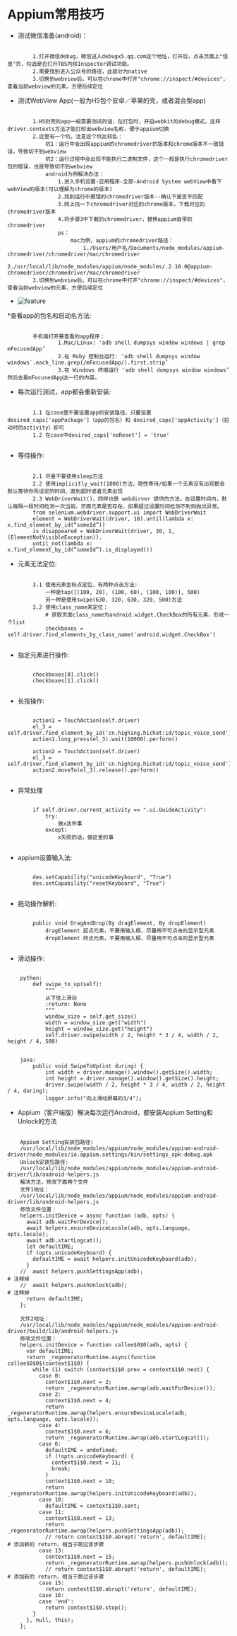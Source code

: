 # Appium常用技巧
* 测试微信准备(android)：
<pre><code>
        1.打开微信debug，微信进入debugx5.qq.com这个地址，打开后，点击页面上"信息"页，勾选是否打开TBS内核Inspector调试功能。
        2.需要找到进入公众号的路径，此部分为native
        3.切换到webview后，可以在chrome中打开"chrome://inspect/#devices"，查看当前webview的元素，方便后续定位
</pre></code>
* 测试WebView App(一般为H5包个安卓／苹果的壳，或者混合型app)
<pre><code>
        1.H5封壳的app一般需要测试的话，在打包时，开启webkit的debug模式，这样driver.contexts方法才能打印出webview名称，便于appium切换
        2.这里有一个坑，注意这个坑比较乱：
            坑1：运行中会出现appium的chromedriver的版本和chrome版本不一致错误，导致切不到webview
            坑2：运行过程中会出现不能执行二进制文件，这个一般是执行chromedriver包的错误，也是导致切不到webview
            android为例解决办法：
                1.进入手机设置-应用程序-全部-Android System webView中看下webView的版本(可以理解为chrome的版本)
                2.找到运行中报错的chromedriver版本--确认下是否不匹配
                3.网上找一下chromedriver对应的chrome版本，下载对应的chromedriver版本
                4.将步骤3中下载的chromedriver，替换appium自带的chromedriver
                ps：
                    mac为例，appium的chromedriver路径：
                        1./Users/用户名/Documents/node_modules/appium-chromedriver/chromedriver/mac/chromedriver
                        2./usr/local/lib/node_modules/appium/node_modules/.2.10.0@appium-chromedriver/chromedriver/mac/chromedriver
        3.切换到webview后，可以在chrome中打开"chrome://inspect/#devices"，查看当前webview的元素，方便后续定位
</pre></code>
* ![feature](https://github.com/linlin547/Appium/blob/master/image/chrome-chromedriver.png)

*查看app的包名和启动名方法:
<pre><code>
        手机端打开要查看的app程序：
                1.Mac/Linux: 'adb shell dumpsys window windows | grep mFocusedApp’
                2.在 Ruby 控制台运行: 'adb shell dumpsys window windows`.each_line.grep(/mFocusedApp/).first.strip’
                3.在 Windows 终端运行 'adb shell dumpsys window windows’ 然后去看mFocusedApp这一行的内容。
</pre></code>
* 每次运行测试，app都会重新安装:
<pre><code>
        1.1 在case里不要设置app的安装路径，只要设置desired_caps['appPackage']（app的包名）和 desired_caps['appActivity']（启动时的activity）即可
        1.2 在case中desired_caps['noReset'] = 'true'
    </pre></code>
* 等待操作:
<pre><code>
        2.1 尽量不要使用sleep方法
        2.2 使用implicitly_wait(1000)方法，隐性等待/如果一个无素没有出现都会默认等待你所设定的时间，直到超时或者元素出现
        2.3 WebDriverWait()，同样也是 webdirver 提供的方法。在设置时间内，默认每隔一段时间检测一次当前。页面元素是否存在，如果超过设置时间检测不到则抛出异常。
        from selenium.webdriver.support.ui import WebDriverWait
        element = WebDriverWait(driver, 10).until(lambda x: x.find_element_by_id(“someId”))
        is_disappeared = WebDriverWait(driver, 30, 1, (ElementNotVisibleException)).
        until_not(lambda x: x.find_element_by_id(“someId”).is_displayed())
</pre></code>
* 元素无法定位:
<pre><code>
        3.1 使用元素坐标点定位，有两种点击方法:
            一种是tap([(100, 20), (100, 60), (100, 100)], 500)
            另一种是使用swipe(630, 320, 630, 320, 500)方法
        3.2 使用class_name来定位：
            # 获取页面class_name为android.widget.CheckBox的所有元素，形成一个list
            checkboxes = self.driver.find_elements_by_class_name('android.widget.CheckBox')
   </pre></code>
* 指定元素进行操作:
<pre><code>
        checkboxes[0].click()
        checkboxes[1].click()
        </pre></code>
* 长按操作:
<pre><code>
        action1 = TouchAction(self.driver)
        el_3 = self.driver.find_element_by_id('cn.highing.hichat:id/topic_voice_send')
        action1.long_press(el_3).wait(10000).perform()
        
        action2 = TouchAction(self.driver)
        el_3 = self.driver.find_element_by_id('cn.highing.hichat:id/topic_voice_send')
        action2.moveTo(el_3).release().perform()
        </pre></code>
* 异常处理
<pre><code>
        if self.driver.current_activity == ".ui.GuideActivity":
            try:
                做x这件事
            except:
                x失败的话，做这里的事
                </pre></code>
* appium设置输入法:
<pre><code>
        des.setCapability("unicodeKeyboard", "True")
        des.setCapability("resetKeyboard", "True")
        </pre></code>
* 拖动操作解析:
<pre><code>
        public void DragAndDrop(By dragElement, By dropElement)
            dragElement 起点元素，不要用输入框，尽量用不可点击的显示型元素
            dropElement 终点元素，不要用输入框，尽量用不可点击的显示型元素
            </pre></code>

* 滑动操作:
<pre><code>
    python:
        def swipe_to_up(self):
            """
            从下往上滑动
            :return: None
            """
            window_size = self.get_size()
            width = window_size.get("width")
            height = window_size.get("height")
            self.driver.swipe(width / 2, height * 3 / 4, width / 2, height / 4, 500)
</pre></code>
<pre><code>
    java:
        public void SwipeToUp(int during) {
            int width = driver.manage().window().getSize().width;
            int height = driver.manage().window().getSize().height;
            driver.swipe(width / 2, height * 3 / 4, width / 2, height / 4, during);
            logger.info("向上滑动屏幕的3/4");
</pre></code>
* Appium（客户端版）解决每次运行Android，都安装Appium Setting和Unlock的方法
<pre><code>
    Appium Setting安装包路径:
    /usr/local/lib/node_modules/appium/node_modules/appium-android-driver/node_modules/io.appium.settings/bin/settings_apk-debug.apk
    Unlock安装包路径:
    /usr/local/lib/node_modules/appium/node_modules/appium-android-driver/lib/android-helpers.js
    解决方法，修改下面两个文件
    文件1地址：
    /usr/local/lib/node_modules/appium/node_modules/appium-android-driver/lib/android-helpers.js
    修改文件位置：
    helpers.initDevice = async function (adb, opts) {
      await adb.waitForDevice();
      await helpers.ensureDeviceLocale(adb, opts.language, opts.locale);
      await adb.startLogcat();
      let defaultIME;
      if (opts.unicodeKeyboard) {
        defaultIME = await helpers.initUnicodeKeyboard(adb);
      }
    //  await helpers.pushSettingsApp(adb);                                         # 注释掉
    //  await helpers.pushUnlock(adb);                                              # 注释掉
      return defaultIME;
    };
    
    文件2地址：
    /usr/local/lib/node_modules/appium/node_modules/appium-android-driver/build/lib/android-helpers.js
    修改文件位置：
    helpers.initDevice = function callee$0$0(adb, opts) {
      var defaultIME;
      return _regeneratorRuntime.async(function callee$0$0$(context$1$0) {
        while (1) switch (context$1$0.prev = context$1$0.next) {
          case 0:
            context$1$0.next = 2;
            return _regeneratorRuntime.awrap(adb.waitForDevice());
          case 2:
            context$1$0.next = 4;
            return _regeneratorRuntime.awrap(helpers.ensureDeviceLocale(adb, opts.language, opts.locale));
          case 4:
            context$1$0.next = 6;
            return _regeneratorRuntime.awrap(adb.startLogcat());
          case 6:
            defaultIME = undefined;
            if (!opts.unicodeKeyboard) {
              context$1$0.next = 11;
              break;
            }
            context$1$0.next = 10;
            return _regeneratorRuntime.awrap(helpers.initUnicodeKeyboard(adb));
          case 10:
            defaultIME = context$1$0.sent;
          case 11:
            context$1$0.next = 13;
            return _regeneratorRuntime.awrap(helpers.pushSettingsApp(adb));
            // return context$1$0.abrupt('return', defaultIME);                     # 添加新的 return，相当于跳过该步骤
          case 13:
            context$1$0.next = 15;
            return _regeneratorRuntime.awrap(helpers.pushUnlock(adb));
            // return context$1$0.abrupt('return', defaultIME);                     # 添加新的 return，相当于跳过该步骤
          case 15:
            return context$1$0.abrupt('return', defaultIME);
          case 16:
          case 'end':
            return context$1$0.stop();
        }
      }, null, this);
    };
</pre></code>
